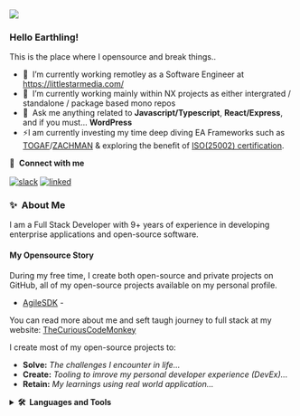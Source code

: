 
<img align="center" src="https://i.ibb.co/wCGMBf8/header.png"/>

### Hello Earthling!
This is the place where I opensource and break things..

- 🔭 &nbsp;I’m currently working remotley as a Software Engineer at https://littlestarmedia.com/
- 🌱 &nbsp;I’m currently working mainly within NX projects as either intergrated / standalone / package based mono repos
- 💬 &nbsp;Ask me anything related to **Javascript/Typescript**, **React/Express**, and if you must... **WordPress**
- ⚡I am currently investing my time deep diving EA Frameworks such as [TOGAF](https://www.orbussoftware.com/resources/research-library/detail/togaf-starter-pack)/[ZACHMAN](https://zachman-feac.com/zachman/about-the-zachman-framework) & exploring the benefit of [ISO(25002) certification](https://www.iso.org/standard/78175.html). 

🔗 &nbsp;**Connect with me**
<p align="left">
<a href="#" target="blank"><img align="center" src="https://static-00.iconduck.com/assets.00/slack-icon-512x511-58qp4fp3.png" alt="slack" height="40" width="40" /></a>
<a href="'" target="blank"><img align="center" src="https://cdn-icons-png.flaticon.com/256/174/174857.png" alt="linked" height="40" width="40" /></a>


### ✨&nbsp; About Me

I am a Full Stack Developer with 9+ years of experience in developing enterprise applications and open-source software.

#### My Opensource Story
During my free time, I create both open-source and private projects on GitHub, all of my open-source projects available on my personal profile.

- [AgileSDK](#) - 

You can read more about me and seft taugh journey to full stack at my website: [TheCuriousCodeMonkey](https://jameshusband.github.io/TheCuriousCodeMonkey/)

I create most of my open-source projects to:
- **Solve:** *The challenges I encounter in life...*
- **Create:** *Tooling to imrove my personal developer experience (DevEx)...*
- **Retain:** *My learnings using real world application...*

 
<details>
  <summary><b>🛠️&nbsp;&nbsp;Languages&nbsp;and&nbsp;Tools</b></summary>
  <br/>

<p align="left">
  <a href="https://angular.io" target="_blank"><img src="https://raw.githubusercontent.com/devicons/devicon/master/icons/amazonwebservices/amazonwebservices-original-wordmark.svg" alt="aws" width="40" height="40"/></a>
  <a href="https://www.gnu.org/software/bash/" target="_blank"><img src="https://www.vectorlogo.zone/logos/gnu_bash/gnu_bash-icon.svg" alt="bash" width="40" height="40"/></a>
  <a href="https://getbootstrap.com" target="_blank"><img src="https://raw.githubusercontent.com/devicons/devicon/master/icons/bootstrap/bootstrap-plain-wordmark.svg" alt="bootstrap" width="40" height="40"/></a>
  <a href="https://circleci.com" target="_blank"><img src="https://www.vectorlogo.zone/logos/circleci/circleci-icon.svg" alt="circleci" width="40" height="40"/></a>
  <a href="https://www.w3schools.com/css/" target="_blank"><img src="https://raw.githubusercontent.com/devicons/devicon/master/icons/css3/css3-original-wordmark.svg" alt="css3" width="40" height="40"/></a>
  <a href="https://www.cypress.io" target="_blank"><img src="https://raw.githubusercontent.com/simple-icons/simple-icons/6e46ec1fc23b60c8fd0d2f2ff46db82e16dbd75f/icons/cypress.svg" alt="cypress" width="40" height="40"/></a>
  <a href="https://www.docker.com/" target="_blank"><img src="https://raw.githubusercontent.com/devicons/devicon/master/icons/docker/docker-original-wordmark.svg" alt="docker" width="40" height="40"/></a>
  <a href="https://expressjs.com" target="_blank"><img src="https://raw.githubusercontent.com/devicons/devicon/master/icons/express/express-original-wordmark.svg" alt="express" width="40" height="40"/></a>
  <a href="https://www.w3.org/html/" target="_blank"><img src="https://raw.githubusercontent.com/devicons/devicon/master/icons/html5/html5-original-wordmark.svg" alt="html5" width="40" height="40"/></a>
  <a href="https://developer.mozilla.org/en-US/docs/Web/JavaScript" target="_blank"><img src="https://raw.githubusercontent.com/devicons/devicon/master/icons/javascript/javascript-original.svg" alt="javascript" width="40" height="40"/></a>
  <a href="https://jestjs.io" target="_blank"><img src="https://www.vectorlogo.zone/logos/jestjsio/jestjsio-icon.svg" alt="jest" width="40" height="40"/></a>
  <a href="https://kubernetes.io" target="_blank"><img src="https://www.vectorlogo.zone/logos/kubernetes/kubernetes-icon.svg" alt="kubernetes" width="40" height="40"/></a>
  <a href="https://www.linux.org/" target="_blank"><img src="https://raw.githubusercontent.com/devicons/devicon/master/icons/linux/linux-original.svg" alt="linux" width="40" height="40"/></a>
  <a href="https://www.mongodb.com/" target="_blank"><img src="https://raw.githubusercontent.com/devicons/devicon/master/icons/mongodb/mongodb-original-wordmark.svg" alt="mongodb" width="40" height="40"/></a>
  <a href="https://www.mysql.com/" target="_blank"><img src="https://raw.githubusercontent.com/devicons/devicon/master/icons/mysql/mysql-original-wordmark.svg" alt="mysql" width="40" height="40"/></a>
  <a href="https://www.nginx.com" target="_blank"><img src="https://raw.githubusercontent.com/devicons/devicon/master/icons/nginx/nginx-original.svg" alt="nginx" width="40" height="40"/></a>
  <a href="https://nodejs.org" target="_blank"><img src="https://raw.githubusercontent.com/devicons/devicon/master/icons/nodejs/nodejs-original-wordmark.svg" alt="nodejs" width="40" height="40"/></a>
  </p>


</details>


